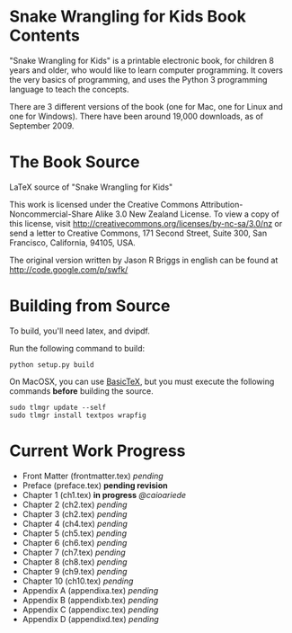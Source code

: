 Snake Wrangling for Kids Book Contents
======================================

"Snake Wrangling for Kids" is a printable electronic book, for children 8 years and older, who would like to learn computer programming. It covers the very basics of programming, and uses the Python 3 programming language to teach the concepts.

There are 3 different versions of the book (one for Mac, one for Linux and one for Windows). There have been around 19,000 downloads, as of September 2009.

The Book Source
===============

LaTeX source of "Snake Wrangling for Kids"

This work is licensed under the Creative Commons Attribution-Noncommercial-Share Alike 3.0 New Zealand License.
To view a copy of this license, visit http://creativecommons.org/licenses/by-nc-sa/3.0/nz or send a letter to Creative Commons, 171 Second Street, Suite 300, San Francisco, California, 94105, USA.

The original version written by Jason R Briggs in english can be found at http://code.google.com/p/swfk/

Building from Source
====================

To build, you'll need latex, and dvipdf.

Run the following command to build:

    python setup.py build

On MacOSX, you can use [BasicTeX](http://www.tug.org/mactex/morepackages.html), but you must execute the following commands **before** building the source.

    sudo tlmgr update --self
    sudo tlmgr install textpos wrapfig

Current Work Progress
=====================

* Front Matter (frontmatter.tex) *pending*
* Preface (preface.tex) **pending revision**
* Chapter 1 (ch1.tex) **in progress** *@caioariede*
* Chapter 2 (ch2.tex) *pending*
* Chapter 3 (ch2.tex) *pending*
* Chapter 4 (ch4.tex) *pending*
* Chapter 5 (ch5.tex) *pending*
* Chapter 6 (ch6.tex) *pending*
* Chapter 7 (ch7.tex) *pending*
* Chapter 8 (ch8.tex) *pending*
* Chapter 9 (ch9.tex) *pending*
* Chapter 10 (ch10.tex) *pending*
* Appendix A (appendixa.tex) *pending*
* Appendix B (appendixb.tex) *pending*
* Appendix C (appendixc.tex) *pending*
* Appendix D (appendixd.tex) *pending*

